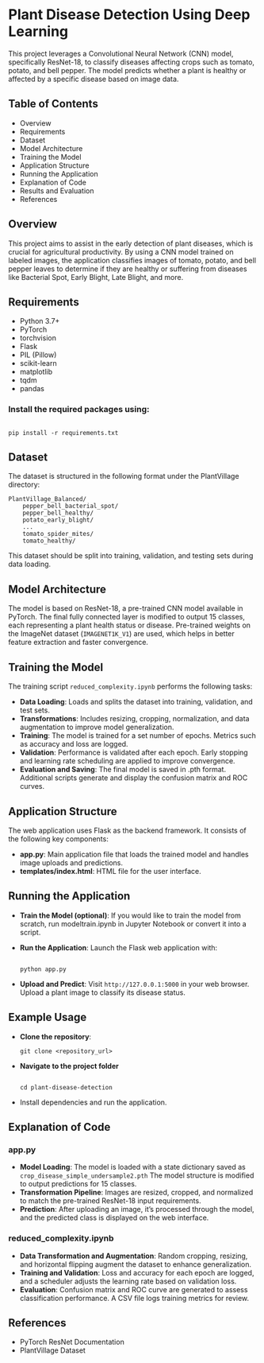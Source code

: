 # Plant Disease Detection Using Deep Learning

This project leverages a Convolutional Neural Network (CNN) model, specifically ResNet-18, to classify diseases affecting crops such as tomato, potato, and bell pepper. The model predicts whether a plant is healthy or affected by a specific disease based on image data.

## Table of Contents

- Overview
- Requirements
- Dataset
- Model Architecture
- Training the Model
- Application Structure
- Running the Application
- Explanation of Code
- Results and Evaluation
- References

## Overview

This project aims to assist in the early detection of plant diseases, which is crucial for agricultural productivity. By using a CNN model trained on labeled images, the application classifies images of tomato, potato, and bell pepper leaves to determine if they are healthy or suffering from diseases like Bacterial Spot, Early Blight, Late Blight, and more.

## Requirements

- Python 3.7+
- PyTorch
- torchvision
- Flask
- PIL (Pillow)
- scikit-learn
- matplotlib
- tqdm
- pandas

### Install the required packages using:

```

pip install -r requirements.txt

```

## Dataset
The dataset is structured in the following format under the PlantVillage directory:

```
PlantVillage_Balanced/
    pepper_bell_bacterial_spot/
    pepper_bell_healthy/
    potato_early_blight/
    ...
    tomato_spider_mites/
    tomato_healthy/
```
This dataset should be split into training, validation, and testing sets during data loading.

## Model Architecture
The model is based on ResNet-18, a pre-trained CNN model available in PyTorch. The final fully connected layer is modified to output 15 classes, each representing a plant health status or disease. Pre-trained weights on the ImageNet dataset (```IMAGENET1K_V1```) are used, which helps in better feature extraction and faster convergence.

## Training the Model

The training script ```reduced_complexity.ipynb``` performs the following tasks:

- **Data Loading**: Loads and splits the dataset into training, validation, and test sets.
- **Transformations**: Includes resizing, cropping, normalization, and data augmentation to improve model generalization.
- **Training**: The model is trained for a set number of epochs. Metrics such as accuracy and loss are logged.
- **Validation**: Performance is validated after each epoch. Early stopping and learning rate scheduling are applied to improve convergence.
- **Evaluation and Saving**: The final model is saved in .pth format. Additional scripts generate and display the confusion matrix and ROC curves.


## Application Structure
The web application uses Flask as the backend framework. It consists of the following key components:

- **app.py**: Main application file that loads the trained model and handles image uploads and predictions.
- **templates/index.html**: HTML file for the user interface.

## Running the Application

- **Train the Model (optional)**: If you would like to train the model from scratch, run modeltrain.ipynb in Jupyter Notebook or convert it into a script.

- **Run the Application**: Launch the Flask web application with:
  ```

  python app.py

  ```
- **Upload and Predict**: Visit ```http://127.0.0.1:5000``` in your web browser. Upload a plant image to classify its disease status.

## Example Usage

- **Clone the repository**:
  ```
  git clone <repository_url>

  ```

- **Navigate to the project folder**
  ```

  cd plant-disease-detection

  ```

- Install dependencies and run the application.


## Explanation of Code

### app.py
- **Model Loading**: The model is loaded with a state dictionary saved as ```crop_disease_simple_undersample2.pth``` The model structure is modified to output predictions for 15 classes.
- **Transformation Pipeline**: Images are resized, cropped, and normalized to match the pre-trained ResNet-18 input requirements.
- **Prediction**: After uploading an image, it’s processed through the model, and the predicted class is displayed on the web interface.

### reduced_complexity.ipynb

- **Data Transformation and Augmentation**: Random cropping, resizing, and horizontal flipping augment the dataset to enhance generalization.
- **Training and Validation**: Loss and accuracy for each epoch are logged, and a scheduler adjusts the learning rate based on validation loss.
- **Evaluation**: Confusion matrix and ROC curve are generated to assess classification performance. A CSV file logs training metrics for review.


## References
- PyTorch ResNet Documentation
- PlantVillage Dataset
 
